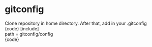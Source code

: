 gitconfig
=========
  
Clone repository in home directory. After that, add in your .gitconfig  
{code}
[include]  
	path = gitconfig/config  
{code}
